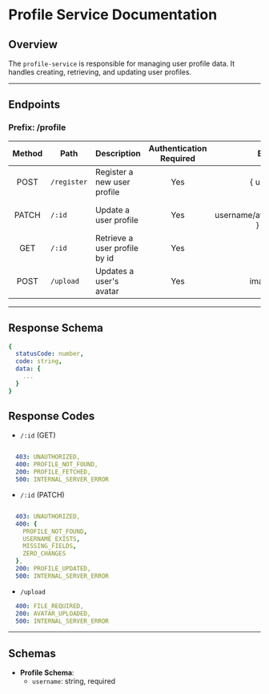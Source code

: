 # Profile Service Documentation

## Overview
The `profile-service` is responsible for managing user profile data. It handles creating, retrieving, and updating user profiles.

---

## Endpoints
### Prefix: /profile


| Method | Path          | Description                           | Authentication Required  | Body required                         |
| :----: | ------------  | ------------------------------------- | :----------------------: | :-----------------------------------: |
| POST   | `/register`   | Register a new user profile           | Yes                      | { username, email}                    |
| PATCH  | `/:id`        | Update a user profile                 | Yes                      | { username/avatar_url/solde/level/rank } (one or many)|
| GET    | `/:id`        | Retrieve a user profile by id         | Yes                      | (none)                                |
| POST   | `/upload`     | Updates a user's avatar               | Yes                      | image as formData                     |

---

## Response Schema

```yaml
{
  statusCode: number,
  code: string,
  data: {
    ...
  }
}

```

## Response Codes

- `/:id` (GET)
```yaml

  403: UNAUTHORIZED,
  400: PROFILE_NOT_FOUND,
  200: PROFILE_FETCHED,
  500: INTERNAL_SERVER_ERROR

```

- `/:id` (PATCH)
```yaml

  403: UNAUTHORIZED,
  400: {
    PROFILE_NOT_FOUND,
    USERNAME_EXISTS,
    MISSING_FIELDS,
    ZERO_CHANGES
  },
  200: PROFILE_UPDATED,
  500: INTERNAL_SERVER_ERROR

```

- `/upload` 
```yaml
  400: FILE_REQUIRED,
  200: AVATAR_UPLOADED,
  500: INTERNAL_SERVER_ERROR

```
---

## Schemas

- **Profile Schema**:
  - `username`: string, required


